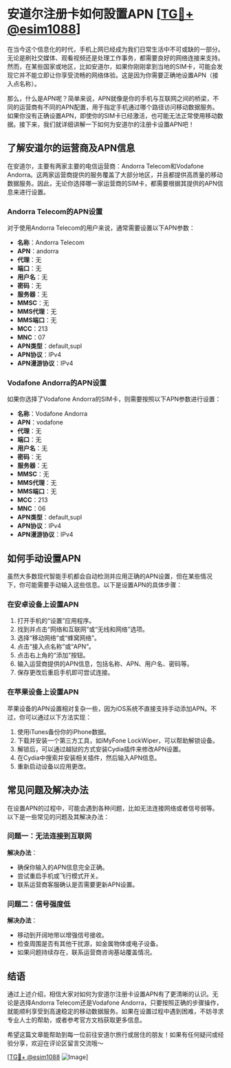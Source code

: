 # 安道尔注册卡如何設置APN [[TG💪+ @esim1088](https://t.me/s/esim1088)]

在当今这个信息化的时代，手机上网已经成为我们日常生活中不可或缺的一部分。无论是刷社交媒体、观看视频还是处理工作事务，都需要良好的网络连接来支持。然而，在某些国家或地区，比如安道尔，如果你刚刚拿到当地的SIM卡，可能会发现它并不能立即让你享受流畅的网络体验。这是因为你需要正确地设置APN（接入点名称）。

那么，什么是APN呢？简单来说，APN就像是你的手机与互联网之间的桥梁，不同的运营商有不同的APN配置，用于指定手机通过哪个路径访问移动数据服务。如果你没有正确设置APN，即使你的SIM卡已经激活，也可能无法正常使用移动数据。接下来，我们就详细讲解一下如何为安道尔的注册卡设置APN吧！

## 了解安道尔的运营商及APN信息

在安道尔，主要有两家主要的电信运营商：Andorra Telecom和Vodafone Andorra。这两家运营商提供的服务覆盖了大部分地区，并且都提供高质量的移动数据服务。因此，无论你选择哪一家运营商的SIM卡，都需要根据其提供的APN信息来进行设置。

### Andorra Telecom的APN设置

对于使用Andorra Telecom的用户来说，通常需要设置以下APN参数：

- **名称**：Andorra Telecom
- **APN**：andorra
- **代理**：无
- **端口**：无
- **用户名**：无
- **密码**：无
- **服务器**：无
- **MMSC**：无
- **MMS代理**：无
- **MMS端口**：无
- **MCC**：213
- **MNC**：07
- **APN类型**：default,supl
- **APN协议**：IPv4
- **APN漫游协议**：IPv4

### Vodafone Andorra的APN设置

如果你选择了Vodafone Andorra的SIM卡，则需要按照以下APN参数进行设置：

- **名称**：Vodafone Andorra
- **APN**：vodafone
- **代理**：无
- **端口**：无
- **用户名**：无
- **密码**：无
- **服务器**：无
- **MMSC**：无
- **MMS代理**：无
- **MMS端口**：无
- **MCC**：213
- **MNC**：06
- **APN类型**：default,supl
- **APN协议**：IPv4
- **APN漫游协议**：IPv4

## 如何手动设置APN

虽然大多数现代智能手机都会自动检测并应用正确的APN设置，但在某些情况下，你可能需要手动输入这些信息。以下是设置APN的具体步骤：

### 在安卓设备上设置APN

1. 打开手机的“设置”应用程序。
2. 找到并点击“网络和互联网”或“无线和网络”选项。
3. 选择“移动网络”或“蜂窝网络”。
4. 点击“接入点名称”或“APN”。
5. 点击右上角的“添加”按钮。
6. 输入运营商提供的APN信息，包括名称、APN、用户名、密码等。
7. 保存更改后重启手机即可尝试连接。

### 在苹果设备上设置APN

苹果设备的APN设置相对复杂一些，因为iOS系统不直接支持手动添加APN。不过，你可以通过以下方法实现：

1. 使用iTunes备份你的iPhone数据。
2. 下载并安装一个第三方工具，如iMyFone LockWiper，可以帮助解锁设备。
3. 解锁后，可以通过越狱的方式安装Cydia插件来修改APN设置。
4. 在Cydia中搜索并安装相关插件，然后输入APN信息。
5. 重新启动设备以应用更改。

## 常见问题及解决办法

在设置APN的过程中，可能会遇到各种问题，比如无法连接网络或者信号弱等。以下是一些常见的问题及其解决办法：

### 问题一：无法连接到互联网

**解决办法**：
- 确保你输入的APN信息完全正确。
- 尝试重启手机或飞行模式开关。
- 联系运营商客服确认是否需要更新APN设置。

### 问题二：信号强度低

**解决办法**：
- 移动到开阔地带以增强信号接收。
- 检查周围是否有其他干扰源，如金属物体或电子设备。
- 如果问题持续存在，联系运营商咨询基站覆盖情况。

## 结语

通过上述介绍，相信大家对如何为安道尔注册卡设置APN有了更清晰的认识。无论是选择Andorra Telecom还是Vodafone Andorra，只要按照正确的步骤操作，就能顺利享受到高速稳定的移动数据服务。如果在设置过程中遇到困难，不妨寻求专业人士的帮助，或者参考官方文档获取更多信息。

希望这篇文章能帮助到每一位前往安道尔旅行或居住的朋友！如果有任何疑问或经验分享，欢迎在评论区留言交流哦～

[[TG💪+ @esim1088](https://t.me/s/esim1088) ![Image](https://i.postimg.cc/4NQfJmqS/Snipaste-2025-05-13-00-14-12.png)]